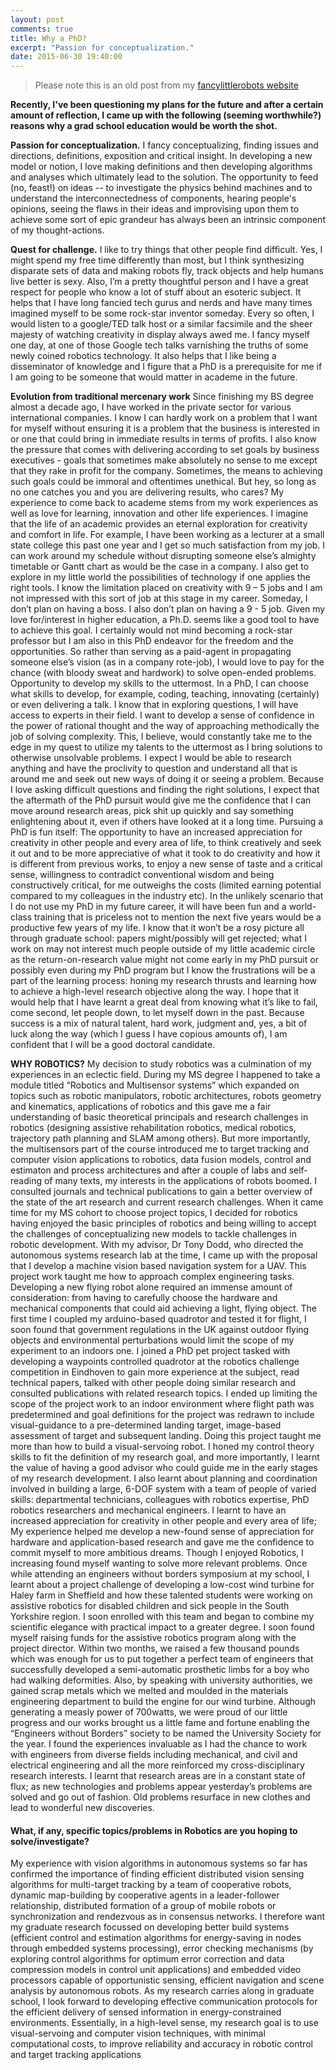 ```yaml
---
layout: post
comments: true
title: Why a PhD?
excerpt: "Passion for conceptualization."
date: 2015-06-30 19:40:00
---
```


>Please note this is an old post from my [fancylittlerobots website](fancylittlerobots.blogspot.com)
<div style="text-align:center;"></div>

**Recently, I've been questioning my plans for the future and after a certain amount of reflection, I came up with the following (seeming worthwhile?) reasons why a grad school education would be worth the shot.**


**Passion for conceptualization.** I fancy conceptualizing, finding issues and directions, definitions, exposition and critical insight. In developing a new model or notion, I love making definitions and then developing algorithms and analyses which ultimately lead to the solution. The opportunity to feed (no, feast!) on ideas -- to investigate the physics behind machines and to understand the interconnectedness of components, hearing people's opinions, seeing the flaws in their ideas and improvising upon them to achieve some sort of epic grandeur has always been an intrinsic component of my thought-actions.

**Quest for challenge.**  I like to try things that other people find difficult.  Yes, I might spend my free time differently than most, but I think synthesizing disparate sets of data and making robots fly, track objects and help humans live better is sexy. Also, I’m a pretty thoughtful person and I have a great respect for people who know a lot of stuff about an esoteric subject. It helps that I have long fancied tech gurus and nerds and have many times imagined myself to be some rock-star inventor someday.  Every so often, I would listen to a google/TED talk host or a similar facsimile and the sheer majesty of watching creativity in display always awed me. I fancy myself one day, at one of those Google tech talks varnishing the truths of some newly coined robotics technology.  It also helps that I like being a disseminator of knowledge and I figure that a PhD is a prerequisite for me if I am going to be someone that would matter in academe in the future.

**Evolution from traditional mercenary work**  Since finishing my BS degree almost a decade ago, I have worked in the private sector for various international companies. I know I can hardly work on a problem that I want for myself without ensuring it is a problem that the business is interested in or one that could bring in immediate results in terms of profits. I also know the pressure that comes with delivering according to set goals by business executives - goals that sometimes make absolutely no sense to me except that they rake in profit for the company. Sometimes, the means to achieving such goals could be immoral and oftentimes unethical. But hey, so long as no one catches you and you are delivering results, who cares? My experience to come back to academe stems from my work experiences as well as love for learning, innovation and other life experiences.
I imagine that the life of an academic provides an eternal exploration for creativity and comfort in life. For example, I have been working as a lecturer at a small state college this past one year and I get so much satisfaction from my job. I can work around my schedule without disrupting someone else’s almighty timetable or Gantt chart as would be the case in a company. I also get to explore in my little world the possibilities of technology if one applies the right tools.
 I know the limitation placed on creativity with 9 – 5 jobs and I am not impressed with this sort of job at this stage in my career. Someday, I don’t plan on having a boss.  I also don’t plan on having a 9 - 5 job.  Given my love for/interest in higher education, a Ph.D. seems like a good tool to have to achieve this goal. I certainly would not mind becoming a rock-star professor but I am also in this PhD endeavor for the freedom and the opportunities. So rather than serving as a paid-agent in propagating someone else’s vision (as in a company rote-job), I would love to pay for the chance (with bloody sweat and hardwork) to solve open-ended problems.
Opportunity to develop my skills to the uttermost. In a PhD, I can choose what skills to develop, for example, coding, teaching, innovating (certainly) or even delivering a talk. I know that in exploring questions, I will have access to experts in their field. I want to develop a sense of confidence in the power of rational thought and the way of approaching methodically the job of solving complexity. This, I believe, would constantly take me to the edge in my quest to utilize my talents to the uttermost as I bring solutions to otherwise unsolvable problems. I expect I would be able to research anything and have the proclivity to question and understand all that is around me and seek out new ways of doing it or seeing a problem. Because I love asking difficult questions and finding the right solutions, I expect that the aftermath of the PhD pursuit would give me the confidence that I can move around research areas, pick shit up quickly and say something enlightening about it, even if others have looked at it a long time.
Pursuing a PhD is fun itself: The opportunity to have an increased appreciation for creativity in other people and every area of life, to think creatively and seek it out and to be more appreciative of what it took to do creativity and how it is different from previous works, to enjoy a new sense of taste and a critical sense, willingness to contradict conventional wisdom and being constructively critical, for me outweighs the costs (limited earning potential compared to my colleagues in the industry etc). In the unlikely scenario that I do not use my PhD in my future career, it will have been fun and a world-class training that is priceless not to mention the next five years would be a productive few years of my life.
I know that it won’t be a rosy picture all through graduate school: papers might/possibly will get rejected; what I work on may not interest much people outside of my little academic circle as the return-on-research value might not come early in my PhD pursuit or possibly even during my PhD program but I know the frustrations will be a part of the learning process: honing my research thrusts and learning how to achieve a high-level research objective along the way. I hope that it would help that I have learnt a great deal from knowing what it’s like to fail, come second, let people down, to let myself down in the past.
Because success is a mix of natural talent, hard work, judgment and, yes, a bit of luck along the way (which I guess I have copious amounts of), I am confident that I will be a good doctoral candidate.

**WHY ROBOTICS?**
My decision to study robotics was a culmination of my experiences in an eclectic field. During my MS degree I happened to take a module titled “Robotics and Multisensor systems” which expanded on topics such as robotic manipulators, robotic architectures, robots geometry and kinematics, applications of robotics and this gave me a fair understanding of basic theoretical principals and research challenges in robotics (designing assistive rehabilitation robotics, medical robotics, trajectory path planning and SLAM among others).
But more importantly, the multisensors part of the course introduced me to target tracking and computer vision applications to robotics, data fusion models, control and estimaton and process architectures  and after a couple of labs and self-reading of many texts, my interests in the applications of robots boomed. I consulted journals and technical publications to gain a better overview of the state of the art research and current research challenges.
When it came time for my MS cohort to choose project topics, I decided for robotics having enjoyed the basic principles of robotics and being willing to accept the challenges of conceptualizing new models to tackle challenges in robotic development. With my advisor, Dr Tony Dodd, who directed the autonomous systems research lab at the time, I came up with the proposal that I develop a machine vision based navigation system for a UAV.
This project work taught me how to approach complex engineering tasks. Developing a new flying robot alone required an immense amount of consideration: from having to carefully choose the hardware and mechanical components that could aid achieving a light, flying object. The first time I coupled my arduino-based quadrotor and tested it for flight, I soon found that government regulations in the UK against outdoor flying objects and environmental perturbations would limit the scope of my experiment to an indoors one. I joined a PhD pet project tasked with developing a waypoints controlled quadrotor at the robotics challenge competition in Eindhoven to gain more experience at the subject, read technical papers, talked with other people doing similar research and consulted publications with related research topics. I ended up limiting the scope of the project work to an indoor environment where flight path was predetermined and goal definitions for the project was redrawn to include visual-guidance to a pre-determined landing target, image-based assessment of target and subsequent landing.
Doing this project taught me more than how to build a visual-servoing robot. I honed my control theory skills to fit the definition of my research goal, and more importantly, I learnt the value of having a good advisor who could guide me in the early stages of my research development. I also learnt about planning and coordination involved in building a large, 6-DOF system with a team of people of varied skills: departmental technicians, colleagues with robotics expertise, PhD robotics researchers and mechanical engineers. I learnt to have an increased appreciation for creativity in other people and every area of life; My experience helped me develop a new-found sense of appreciation for hardware and application-based research and gave me the confidence to commit myself to more ambitious dreams.
Though I enjoyed Robotics, I increasing found myself wanting to solve more relevant problems. Once while attending an engineers without borders symposium at my school, I learnt about a project challenge of developing a low-cost wind turbine for Haley farm in Sheffield and how these talented students were working on assistive robotics for disabled children and sick people in the South Yorkshire region. I soon enrolled with this team and began to combine my scientific elegance with practical impact to a greater degree. I soon found myself raising funds for the assistive robotics program along with the project director. Within two months, we raised a few thousand pounds which was enough for us to put together a perfect team of engineers that successfully developed a semi-automatic prosthetic limbs for a boy who had walking deformities.
Also, by speaking with university authorities, we gained scrap metals which we melted and moulded in the materials engineering department to build the engine for our wind turbine. Although generating a measly power of 700watts, we were proud of our little progress and our works brought us a little fame and fortune enabling the “Engineers without Borders” society to be named the University Society for the year. I found the experiences invaluable as I had the chance to work with engineers from diverse fields including mechanical, and civil and electrical engineering and all the more reinforced my cross-disciplinary research interests. I learnt that research areas are in a constant state of flux; as new technologies and problems appear yesterday’s problems are solved and go out of fashion. Old problems resurface in new clothes and lead to wonderful new discoveries.

#### What, if any, specific topics/problems in Robotics are you hoping to solve/investigate?

My experience with vision algorithms in autonomous systems so far has confirmed the importance of finding efficient distributed vision sensing algorithms for multi-target tracking by a team of cooperative robots, dynamic map-building by cooperative agents in a leader-follower relationship, distributed formation of a group of mobile robots or synchronization and rendezvous as in consensus networks. I therefore want my graduate research focussed on developing better build systems (efficient control and estimation algorithms for energy-saving in nodes through embedded systems processing), error checking mechanisms (by exploring control algorithms for optimum error correction and data compression models in control unit applications) and embedded video processors capable of opportunistic sensing, efficient navigation and scene analysis by autonomous robots. As my research carries along in graduate school, I look forward to developing effective communication protocols for the efficient delivery of sensed information in energy-constrained environments. 
Essentially, in a high-level sense, my research goal is to use visual-servoing and computer vision techniques, with minimal computational costs, to improve reliability and accuracy in robotic control and target tracking applications
